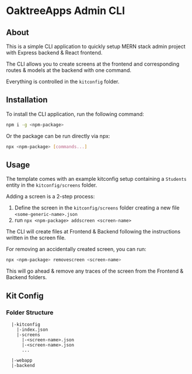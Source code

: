 # OaktreeApps Admin CLI

## About

This is a simple CLI application to quickly setup MERN stack admin project with Express backend & React frontend.

The CLI allows you to create screens at the frontend and corresponding routes & models at the backend with one command.

Everything is controlled in the `kitconfig` folder.

## Installation

To install the CLI application, run the following command:

```bash
npm i -g <npm-package>
```

Or the package can be run directly via npx:

```bash
npx <npm-package> [commands...]
```

## Usage

The template comes with an example kitconfig setup containing a `Students` entity in the `kitconfig/screens` folder.

Adding a screen is a 2-step process:

1. Define the screen in the `kitconfig/screens` folder creating a new file `<some-generic-name>.json`
2. run `npx <npm-package> addscreen <screen-name>`

The CLI will create files at Frontend & Backend following the instructions written in the screen file.

For removing an accidentally created screen, you can run:

```bash
npx <npm-package> removescreen <screen-name>
```

This will go ahead & remove any traces of the screen from the Frontend & Backend folders.

## Kit Config

### Folder Structure

```
  |-kitconfig
    |-index.json
    |-screens
      |-<screen-name>.json
      |-<screen-name>.json
      ...

  |-webapp
  |-backend
```
